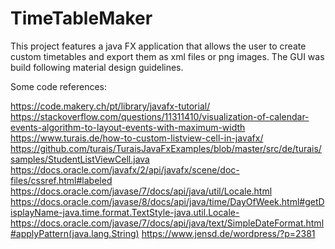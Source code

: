 # TimeTableMaker
This project features a java FX application that allows the user to create custom timetables and export them as xml files or png images. The GUI was build following material design guidelines.


Some code references:

https://code.makery.ch/pt/library/javafx-tutorial/
https://stackoverflow.com/questions/11311410/visualization-of-calendar-events-algorithm-to-layout-events-with-maximum-width
https://www.turais.de/how-to-custom-listview-cell-in-javafx/
https://github.com/turais/TuraisJavaFxExamples/blob/master/src/de/turais/samples/StudentListViewCell.java
https://docs.oracle.com/javafx/2/api/javafx/scene/doc-files/cssref.html#labeled
https://docs.oracle.com/javase/7/docs/api/java/util/Locale.html
https://docs.oracle.com/javase/8/docs/api/java/time/DayOfWeek.html#getDisplayName-java.time.format.TextStyle-java.util.Locale-
https://docs.oracle.com/javase/7/docs/api/java/text/SimpleDateFormat.html#applyPattern(java.lang.String)
https://www.jensd.de/wordpress/?p=2381
